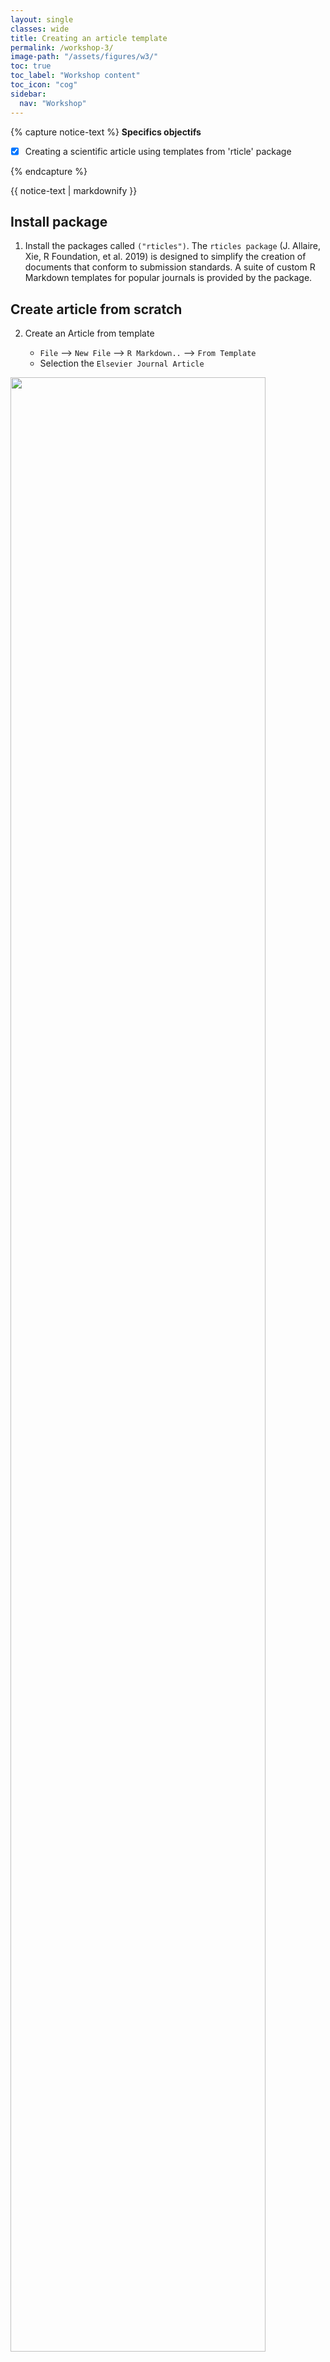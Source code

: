 ```yaml
---
layout: single
classes: wide
title: Creating an article template
permalink: /workshop-3/
image-path: "/assets/figures/w3/"
toc: true
toc_label: "Workshop content"
toc_icon: "cog"
sidebar:
  nav: "Workshop"
---
```



{% capture notice-text %}
**Specifics objectifs**

- [X] Creating a scientific article using templates from 'rticle' package


{% endcapture %}

<div class="notice--info">
  {{ notice-text | markdownify }}
</div>



## Install package

1. Install the packages called `("rticles")`. The `rticles package` (J. Allaire, Xie, R Foundation, et al. 2019) is designed to simplify the creation of documents that conform to submission standards. A suite of custom R Markdown templates for popular journals is provided by the package.




## Create article from scratch 


2. Create an Article from template

   - `File` --> `New File` --> `R Markdown..` --> `From Template`
   - Selection the `Elsevier Journal Article`


<img width="90%" src="{{ site.baseurl | append:page.image-path | append: 'article.png' }}">


3. Read carefully the following element

   - [Manuscripts in Rmarkdown](https://stirlingcodingclub.github.io/Manuscripts_in_Rmarkdown/Rmarkdown_notes.html)

4. Complete the `YAML` section with your own names and affiliations


5. Include a reference from Mendeley or Zootero as a test.




If you have the **Reproducible article** document,, continue to **[Writing the article](/workshop-4/)**. 
{: .notice--success}
















